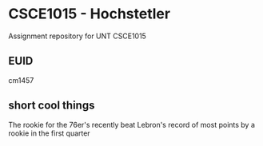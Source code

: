 # CSCE1015 - Hochstetler
Assignment repository for UNT CSCE1015
## EUID
cm1457

## short cool things
The rookie for the 76er's recently beat Lebron's record of most points by a rookie in the first quarter